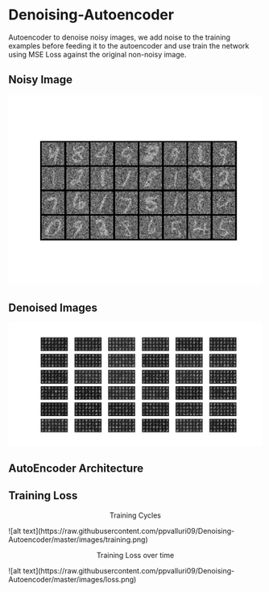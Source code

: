 # Denoising-Autoencoder

Autoencoder to denoise noisy images, we add noise to the training examples before feeding it to the autoencoder and use train the network using MSE Loss against the original non-noisy image. 

## Noisy Image

![alt text](https://raw.githubusercontent.com/ppvalluri09/Denoising-Autoencoder/master/images/noisy_image.png)

## Denoised Images

![alt text](https://raw.githubusercontent.com/ppvalluri09/Denoising-Autoencoder/master/images/denoised_output.png)

## AutoEncoder Architecture



## Training Loss

<center><p>Training Cycles</p></center>
![alt text](https://raw.githubusercontent.com/ppvalluri09/Denoising-Autoencoder/master/images/training.png)

<center><p>Training Loss over time</p></center>
![alt text](https://raw.githubusercontent.com/ppvalluri09/Denoising-Autoencoder/master/images/loss.png)
